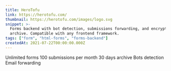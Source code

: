 ```yaml
---
title: HeroTofu
link: https://herotofu.com/
thumbnail: https://herotofu.com/images/logo.svg
snippet: >-
  Forms backend with bot detection, submissions forwarding, and encrypted
  archive. Compatible with any frontend framework.
tags: ["form", "html-forms", "forms-backend"]
createdAt: 2021-07-22T00:00:00.000Z
---
```

Unlimited forms
100 submissions per month
30 days archive
Bots detection
Email forwarding